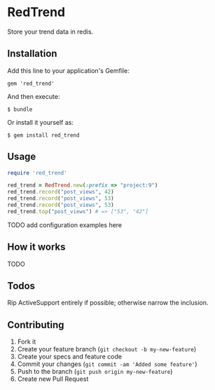 # RedTrend

Store your trend data in redis.

## Installation

Add this line to your application's Gemfile:

    gem 'red_trend'

And then execute:

    $ bundle

Or install it yourself as:

    $ gem install red_trend

## Usage

```ruby
require 'red_trend'

red_trend = RedTrend.new(:prefix => "project:9")
red_trend.record("post_views", 42)
red_trend.record("post_views", 53)
red_trend.record("post_views", 53)
red_trend.top("post_views") # => ["53", "42"]
```

TODO add configuration examples here

## How it works

TODO

## Todos

Rip ActiveSupport entirely if possible; otherwise narrow the inclusion.

## Contributing

1. Fork it
2. Create your feature branch (`git checkout -b my-new-feature`)
3. Create your specs and feature code
4. Commit your changes (`git commit -am 'Added some feature'`)
5. Push to the branch (`git push origin my-new-feature`)
6. Create new Pull Request
